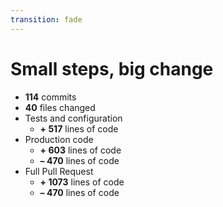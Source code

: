 ```yaml
---
transition: fade
---
```


# Small steps, big change

<v-clicks>

- **114** commits
- **40** files changed
- Tests and configuration
  - **+ 517** lines of code
- Production code
  - **+ 603** lines of code
  - **– 470** lines of code
- Full Pull Request
  - **+ 1073** lines of code
  - **– 470** lines of code

</v-clicks>

<!--
Pair Programming
-->
